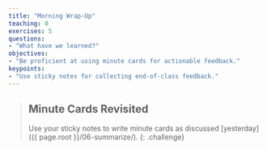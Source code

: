 ```yaml
---
title: "Morning Wrap-Up"
teaching: 0
exercises: 5
questions:
- "What have we learned?"
objectives:
- "Be proficient at using minute cards for actionable feedback."
keypoints:
- "Use sticky notes for collecting end-of-class feedback."
---
```


> ## Minute Cards Revisited
>
> Use your sticky notes to write minute cards
> as discussed [yesterday]({{ page.root }}/06-summarize/).
{: .challenge}
